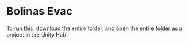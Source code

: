 # Bolinas Evac

To run this, download the entire folder, and open the entire folder as a project in the Unity Hub.

